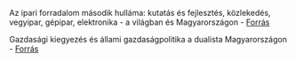 Az ipari forradalom második hulláma: kutatás és fejlesztés, közlekedés, vegyipar, gépipar, elektronika - a világban és Magyarországon - [Forrás](https://nat2012.nkp.hu/tankonyv/tortenelem_7/lecke_01_004)

Gazdasági kiegyezés és állami gazdaságpolitika a dualista Magyarországon - [Forrás](https://nat2012.nkp.hu/tankonyv/tortenelem_11/lecke_02_014)
